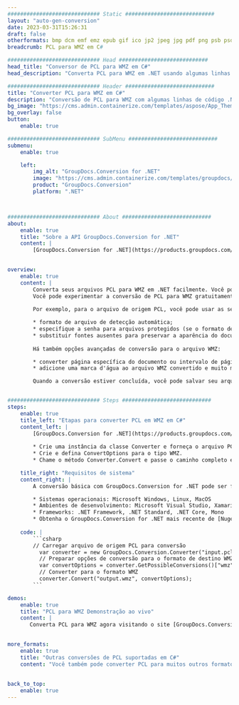 ```yaml
---
############################# Static ############################
layout: "auto-gen-conversion"
date: 2023-03-31T15:26:31
draft: false
otherformats: bmp dcm emf emz epub gif ico jp2 jpeg jpg pdf png psb psd svg svgz tex tga tif tiff webp wmf wmz xps
breadcrumb: PCL para WMZ em C#

############################# Head ############################
head_title: "Conversor de PCL para WMZ em C#"
head_description: "Converta PCL para WMZ em .NET usando algumas linhas de código. Use a API de conversão de documentos do GroupDocs para converter mais de 160 formatos de arquivo."

############################# Header ############################
title: "Converter PCL para WMZ em C#"
description: "Conversão de PCL para WMZ com algumas linhas de código .NET"
bg_image: "https://cms.admin.containerize.com/templates/aspose/App_Themes/V3/images/bg/header1.png"
bg_overlay: false
button:
    enable: true

############################# SubMenu ############################
submenu:
    enable: true

    left:
        img_alt: "GroupDocs.Conversion for .NET"
        image: "https://cms.admin.containerize.com/templates/groupdocs/images/product-logos/90x90-noborder/groupdocs-conversion-net.png"
        product: "GroupDocs.Conversion"
        platform: ".NET"



############################# About ############################
about:
    enable: true
    title: "Sobre a API GroupDocs.Conversion for .NET"
    content: |
        [GroupDocs.Conversion for .NET](https://products.groupdocs.com/conversion/net/) pode ser usado para converter Microsoft Word, Excel, PowerPoint, PDF, Visio e outros formatos. GroupDocs.Conversion é uma API independente que é adequada para sistemas internos e de back-end onde é necessário alto desempenho. Não depende de nenhum software como Microsoft ou Open Office.
    

overview:
    enable: true
    content: |
        Converta seus arquivos PCL para WMZ em .NET facilmente. Você pode usar apenas algumas linhas de código C# em qualquer plataforma de sua escolha, como - Windows, Linux, macOS.
        Você pode experimentar a conversão de PCL para WMZ gratuitamente e avaliar a qualidade dos resultados da conversão. Juntamente com cenários de conversão de arquivo simples, você pode tentar opções mais avançadas para carregar o arquivo de origem PCL e para salvar o resultado de saída WMZ. 
        
        Por exemplo, para o arquivo de origem PCL, você pode usar as seguintes opções de carregamento:

        * formato de arquivo de detecção automática;
        * especifique a senha para arquivos protegidos (se o formato de arquivo suportar);
        * substituir fontes ausentes para preservar a aparência do documento.
        
        Há também opções avançadas de conversão para o arquivo WMZ:

        * converter página específica do documento ou intervalo de páginas;
        * adicione uma marca d'água ao arquivo WMZ convertido e muito mais.

        Quando a conversão estiver concluída, você pode salvar seu arquivo WMZ no caminho do arquivo local ou em qualquer armazenamento de terceiros, como FTP, Amazon S3, Google Drive, Dropbox etc. Observe - para converter PCL para {{ TO}} não há necessidade de nenhum software adicional instalado - como MS Office, Open Office, Adobe Acrobat Reader etc.


############################# Steps ############################
steps:
    enable: true
    title_left: "Etapas para converter PCL em WMZ em C#"
    content_left: |
        [GroupDocs.Conversion for .NET](https://products.groupdocs.com/conversion/net/) torna mais fácil para os desenvolvedores converter um arquivo PCL para WMZ com algumas linhas de código.
        
        * Crie uma instância da classe Converter e forneça o arquivo PCL com o caminho completo
        * Crie e defina ConvertOptions para o tipo WMZ.
        * Chame o método Converter.Convert e passe o caminho completo e o formato (WMZ) como parâmetro

    title_right: "Requisitos de sistema"
    content_right: |
        A conversão básica com GroupDocs.Conversion for .NET pode ser feita em apenas algumas etapas simples. Nossas APIs são suportadas em todas as principais plataformas e sistemas operacionais. Antes de executar o código abaixo, certifique-se de ter os seguintes pré-requisitos instalados em seu sistema.

        * Sistemas operacionais: Microsoft Windows, Linux, MacOS
        * Ambientes de desenvolvimento: Microsoft Visual Studio, Xamarin, MonoDevelop
        * Frameworks: .NET Framework, .NET Standard, .NET Core, Mono
        * Obtenha o GroupDocs.Conversion for .NET mais recente de [Nuget](https://www.nuget.org/packages/groupdocs.conversion)
         
    code: |
        ```csharp    
        // Carregar arquivo de origem PCL para conversão
          var converter = new GroupDocs.Conversion.Converter("input.pcl");
          // Preparar opções de conversão para o formato de destino WMZ
          var convertOptions = converter.GetPossibleConversions()["wmz"].ConvertOptions;
          // Converter para o formato WMZ
          converter.Convert("output.wmz", convertOptions);
        ```

demos:
    enable: true
    title: "PCL para WMZ Demonstração ao vivo"
    content: |
       Converta PCL para WMZ agora visitando o site [GroupDocs.Conversion App](https://products.groupdocs.app/conversion/family). A demonstração online tem as seguintes vantagens
          

more_formats:
    enable: true
    title: "Outras conversões de PCL suportadas em C#"
    content: "Você também pode converter PCL para muitos outros formatos de arquivo. Por favor, veja a lista abaixo."
       
       
back_to_top:
    enable: true
---
```

